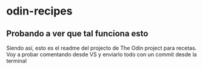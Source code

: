 # odin-recipes
## Probando a ver que tal funciona esto

Siendo así, esto es el readme del projecto de The Odin project para recetas.
Voy a probar comentando desde VS y enviarlo todo con un commit desde la terminal
